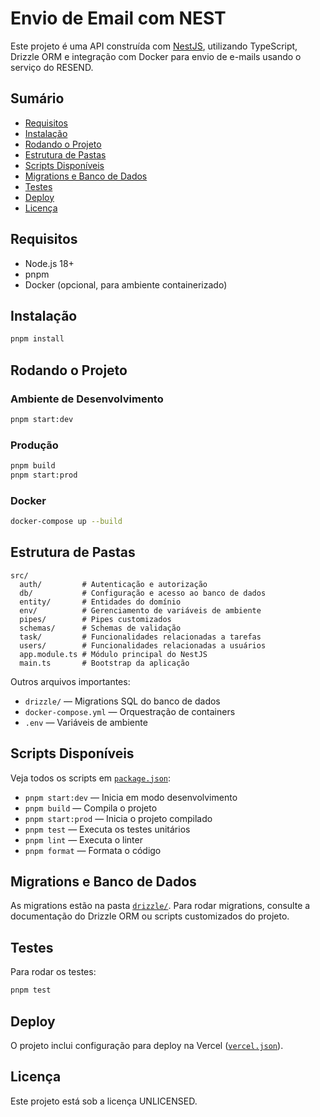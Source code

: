 # Envio de Email com NEST

Este projeto é uma API construída com [NestJS](https://nestjs.com/), utilizando TypeScript, Drizzle ORM e integração com Docker para envio de e-mails usando o serviço do RESEND.

## Sumário

- [Requisitos](#requisitos)
- [Instalação](#instalação)
- [Rodando o Projeto](#rodando-o-projeto)
- [Estrutura de Pastas](#estrutura-de-pastas)
- [Scripts Disponíveis](#scripts-disponíveis)
- [Migrations e Banco de Dados](#migrations-e-banco-de-dados)
- [Testes](#testes)
- [Deploy](#deploy)
- [Licença](#licença)

## Requisitos

- Node.js 18+
- pnpm
- Docker (opcional, para ambiente containerizado)

## Instalação

```sh
pnpm install
```

## Rodando o Projeto

### Ambiente de Desenvolvimento

```sh
pnpm start:dev
```

### Produção

```sh
pnpm build
pnpm start:prod
```

### Docker

```sh
docker-compose up --build
```

## Estrutura de Pastas

```
src/
  auth/         # Autenticação e autorização
  db/           # Configuração e acesso ao banco de dados
  entity/       # Entidades do domínio
  env/          # Gerenciamento de variáveis de ambiente
  pipes/        # Pipes customizados
  schemas/      # Schemas de validação
  task/         # Funcionalidades relacionadas a tarefas
  users/        # Funcionalidades relacionadas a usuários
  app.module.ts # Módulo principal do NestJS
  main.ts       # Bootstrap da aplicação
```

Outros arquivos importantes:
- `drizzle/` — Migrations SQL do banco de dados
- `docker-compose.yml` — Orquestração de containers
- `.env` — Variáveis de ambiente

## Scripts Disponíveis

Veja todos os scripts em [`package.json`](package.json):

- `pnpm start:dev` — Inicia em modo desenvolvimento
- `pnpm build` — Compila o projeto
- `pnpm start:prod` — Inicia o projeto compilado
- `pnpm test` — Executa os testes unitários
- `pnpm lint` — Executa o linter
- `pnpm format` — Formata o código

## Migrations e Banco de Dados

As migrations estão na pasta [`drizzle/`](drizzle/). Para rodar migrations, consulte a documentação do Drizzle ORM ou scripts customizados do projeto.

## Testes

Para rodar os testes:

```sh
pnpm test
```

## Deploy

O projeto inclui configuração para deploy na Vercel ([`vercel.json`](vercel.json)).

## Licença

Este projeto está sob a licença UNLICENSED.
